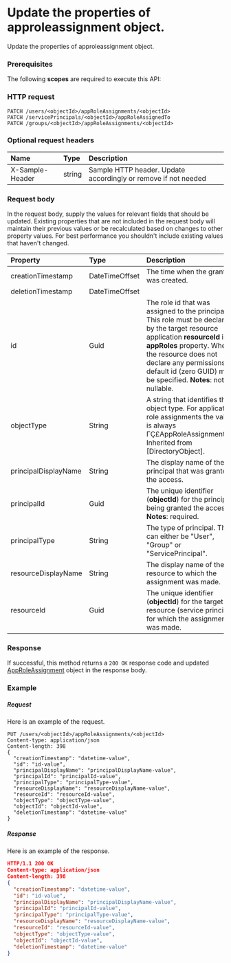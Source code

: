# Update the properties of approleassignment object.

Update the properties of approleassignment object.
### Prerequisites
The following **scopes** are required to execute this API: 
### HTTP request
<!-- { "blockType": "ignored" } -->
```http
PATCH /users/<objectId>/appRoleAssignments/<objectId>
PATCH /servicePrincipals/<objectId>/appRoleAssignedTo
PATCH /groups/<objectId>/appRoleAssignments/<objectId>
```
### Optional request headers
| Name       | Type | Description|
|:-----------|:------|:----------|
| X-Sample-Header  | string  | Sample HTTP header. Update accordingly or remove if not needed|

### Request body
In the request body, supply the values for relevant fields that should be updated. Existing properties that are not included in the request body will maintain their previous values or be recalculated based on changes to other property values. For best performance you shouldn't include existing values that haven't changed.

| Property	   | Type	|Description|
|:---------------|:--------|:----------|
|creationTimestamp|DateTimeOffset|The time when the grant was created.|
|deletionTimestamp|DateTimeOffset||
|id|Guid|The role id that was assigned to the principal.  This role must be declared by the target resource application **resourceId** in its **appRoles** property. Where the resource does not declare any permissions, a default id (zero GUID) must be specified.                            **Notes**: not nullable.            |
|objectType|String|A string that identifies the object type. For application role assignments the value is always ΓÇ£AppRoleAssignmentΓÇ¥. Inherited from [DirectoryObject].|
|principalDisplayName|String|The display name of the principal that was granted the access.|
|principalId|Guid|The unique identifier (**objectId**) for the principal being granted the access.                            **Notes**: required.            |
|principalType|String|The type of principal.  This can either be "User", "Group" or "ServicePrincipal".|
|resourceDisplayName|String|The display name of the resource to which the assignment was made.|
|resourceId|Guid|The unique identifier (**objectId**) for the target resource (service principal) for which the assignment was made.|

### Response
If successful, this method returns a `200 OK` response code and updated [AppRoleAssignment](../resources/approleassignment.md) object in the response body.
### Example
##### Request
Here is an example of the request.
<!-- {
  "blockType": "request",
  "name": "update_approleassignment"
}-->
```http
PUT /users/<objectId>/appRoleAssignments/<objectId>
Content-type: application/json
Content-length: 398
{
  "creationTimestamp": "datetime-value",
  "id": "id-value",
  "principalDisplayName": "principalDisplayName-value",
  "principalId": "principalId-value",
  "principalType": "principalType-value",
  "resourceDisplayName": "resourceDisplayName-value",
  "resourceId": "resourceId-value",
  "objectType": "objectType-value",
  "objectId": "objectId-value",
  "deletionTimestamp": "datetime-value"
}
```
##### Response
<!-- {
  "blockType": "response",
  "truncated": false,
  "@odata.type": "approleassignment"
} -->
Here is an example of the response.
```json
HTTP/1.1 200 OK
Content-type: application/json
Content-length: 398
{
  "creationTimestamp": "datetime-value",
  "id": "id-value",
  "principalDisplayName": "principalDisplayName-value",
  "principalId": "principalId-value",
  "principalType": "principalType-value",
  "resourceDisplayName": "resourceDisplayName-value",
  "resourceId": "resourceId-value",
  "objectType": "objectType-value",
  "objectId": "objectId-value",
  "deletionTimestamp": "datetime-value"
}
```

<!-- uuid: 759bc177-b56f-4560-9c0a-f9d4d1b6f287
2015-10-16 16:12:40 UTC -->
<!-- {
  "type": "#page.annotation",
  "description": "Update the properties of approleassignment object.",
  "keywords": "",
  "section": "documentation",
  "tocPath": ""
}-->
